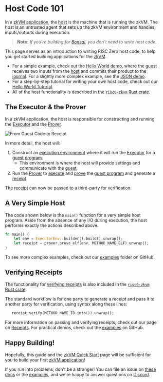 # Host Code 101

In a [zkVM application], the [host] is the machine that is running the zkVM.
The host is an untrusted agent that sets up the zkVM environment and handles inputs/outputs during execution.

> **Note:** _If you're building for [Bonsai], you don't need to write host code._

This page serves as an introduction to writing RISC Zero host code, to help you get started building applications for the [zkVM].

- For a simple example, check out the [Hello World demo], where the [guest] receives two inputs from the [host] and commits their product to the [journal]. For a slightly more complex example, see the [JSON demo].
- For a step-by-step tutorial for writing your own host code, check out our [Hello World Tutorial].
- All of the host functionality is described in the [`risc0-zkvm` Rust crate].

## The Executor & the Prover

In a zkVM application, the host is responsible for constructing and running the [Executor] and the [Prover].

![From Guest Code to Receipt](/diagrams/from-rust-to-receipt.png)

In more detail, the host will:

1. Construct an [execution environment] where it will run the [Executor] for a [guest program].
   - This environment is where the host will provide settings and communicate with the [guest].
2. Run the [Prover] to [execute] and [prove] the [guest program] and generate a [receipt].

The [receipt] can now be passed to a third-party for verification.

## A Very Simple Host

The code shown below is the `main()` function for a very simple host program.
Aside from the absence of any I/O during execution, the host performs exactly the actions described above.

```rust
fn main() {
    let env = ExecutorEnv::builder().build().unwrap();
    let receipt = prover.prove_elf(env, METHOD_NAME_ELF).unwrap();
}
```

To see more complex examples, check out our [examples] folder on GitHub.

## Verifying Receipts

The functionality for [verifying receipts] is also included in the [`risc0-zkvm` Rust crate].

The standard workflow is for one party to generate a receipt and pass it to another party for verification, using syntax along these lines:

```rust
   receipt.verify(METHOD_NAME_ID.into()).unwrap();
```

For more information on passing and verifying receipts, check out our page on [Receipts].
For practical demos, check out the [examples] on GitHub.

## Happy Building!

Hopefully, this guide and the [zkVM Quick Start] page will be sufficient for you to build your first [zkVM application]!

If you run into problems, don't be a stranger!
You can file an issue on [these docs] or the [examples], and we're happy to answer questions on [Discord].

[Bonsai]: ../../bonsai/
[Discord]: https://discord.gg/risczero
[examples]: https://github.com/risc0/risc0/tree/v0.18.0/examples/
[execute]: ../key-terminology.md#execute
[execution environment]: https://docs.rs/risc0-zkvm/latest/risc0_zkvm/struct.ExecutorEnv.html
[executor]: ../key-terminology.md#executor
[guest]: ../key-terminology.md#guest
[`guest` module]: https://docs.rs/risc0-zkvm/0.16/risc0_zkvm/guest/index.html
[guest program]: ../key-terminology.md#guest-program
[Hello World demo]: https://github.com/risc0/risc0/tree/v0.18.0/examples/hello-world
[Hello World Tutorial]: https://github.com/risc0/risc0/blob/v0.18.0/examples/hello-world/tutorial.md
[host]: ../key-terminology.md#host
[journal]: ../key-terminology.md#journal
[JSON demo]: https://github.com/risc0/risc0/blob/main/examples/json/src/main.rs
[method]: ../key-terminology.md#method
[prove]: ../key-terminology.md#prove
[Prover]: ../key-terminology.md#prover
[proves]: ../key-terminology.md#validity-proof
[receipt]: ../key-terminology.md#receipt
[Receipts]: receipts.md
[`risc0-zkvm` Rust crate]: https://docs.rs/risc0-zkvm/0.16/risc0_zkvm/index.html
[these docs]: https://github.com/risc0/website
[verifies]: ../key-terminology.md#verify
[verifying receipts]: https://docs.rs/risc0-zkvm/0.18.0/risc0_zkvm/struct.Receipt.html#method.verify
[zkVM Quick Start]: ../quickstart.md
[zkVM Overview]: ../zkvm_overview.md
[zkVM Application]: ../
[zkVM]: ../
